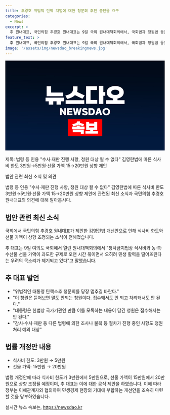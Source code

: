 ```yaml
---
title: 추경호 위법적 탄핵 처벌에 대한 청문회 추진 중단을 요구
categories:
  - News
excerpt: >
  추 원내대표, 국민의힘 추경호 원내대표는 9일 국회 원내대책회의에서, 국회법과 청원법 등을 인용하여 수사·재판 진행 중인 사항은 청원 대상으로 취급되어서는 안 된다고 주장하며, 뜯어 봐도 말도 안 되는 청원이라며 비판했다. 또한 김영란법에 따른 식사비 한도와 선물 가액의 상향 제안을 정부에 공식 제안했다.
feature_text: >
  추 원내대표, 국민의힘 추경호 원내대표는 9일 국회 원내대책회의에서, 국회법과 청원법 등을 인용하여 수사·재판 진행 중인 사항은 청원 대상으로 취급되어서는 안 된다고 주장하며, 뜯어 봐도 말도 안 되는 청원이라며 비판했다. 또한 김영란법에 따른 식사비 한도와 선물 가액의 상향 제안을 정부에 공식 제안했다.
image: '/assets/img/newsdao_breakingnews.jpg'
---
```


<p><img src="/assets/img/newsdao_breakingnews.jpg" alt="bookingtag 속보" /></p>

<p>제목: 법령 등 인용 "수사·재판 진행 사항, 청원 대상 될 수 없다" 김영란법에 따른 식사비 한도 3만원→5만원·선물 가액 15→20만원 상향 제안</p>

<p>법안 관련 최신 소식 및 의견</p>

<p>법령 등 인용 "수사·재판 진행 사항, 청원 대상 될 수 없다" 김영란법에 따른 식사비 한도 3만원→5만원·선물 가액 15→20만원 상향 제안에 관련된 최신 소식과 국민의힘 추경호 원내대표의 의견에 대해 알아봅시다.</p>

<h2 data-ke-size="size26">법안 관련 최신 소식</h2>

<p>국회에서 국민의힘 추경호 원내대표가 제안한 김영란법 개선안으로 인해 식사비 한도와 선물 가액이 상향 조정되는 소식이 전해졌습니다.</p>

<p data-ke-size="size16">추 대표는 9일 여의도 국회에서 열린 원내대책회의에서 "청탁금지법상 식사비와 농·축·수산물 선물 가액이 과도한 규제로 오랜 시간 묶이면서 오히려 민생 활력을 떨어뜨린다는 우려의 목소리가 제기되고 있다"고 말했습니다.</p>

<h2 data-ke-size="size26">추 대표 발언</h2>

<ul>
<li>"위법적인 대통령 탄핵소추 청문회를 당장 멈추길 바란다."</li>
<li>"이 청원은 뜯어보면 말도 안되는 청원이다. 접수돼서도 안 되고 처리돼서도 안 된다."</li>
<li>"대통령은 헌법상 국가기관인 만큼 이를 모독하는 내용이 담긴 청원은 접수해서는 안 된다."</li>
<li>"감사·수사·재판 등 다른 법령에 의한 조사나 불복 등 절차가 진행 중인 사항도 청원 처리 예외 대상"</li>
</ul>

<h2 data-ke-size="size26">법률 개정안 내용</h2>

<ul>
<li>식사비 한도: 3만원 → 5만원</li>
<li>선물 가액: 15만원 → 20만원</li>
</ul>

<p>법령 개정안에 따라 식사비 한도가 3만원에서 5만원으로, 선물 가액이 15만원에서 20만원으로 상향 조정될 예정이며, 추 대표는 이에 대한 공식 제안을 하였습니다. 이에 따라 정부는 이해관계자와 협의하여 민생경제 현장의 기대에 부합하는 개선안을 조속히 마련할 것을 당부하였습니다.</p>
실시간 뉴스 속보는, <a href="https://newsdao.kr" rel="dofollow">https://newsdao.kr</a>



